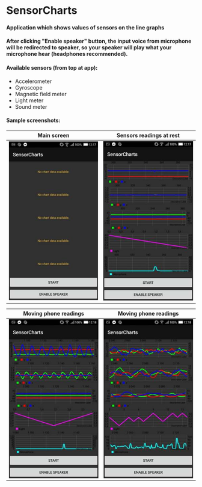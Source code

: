 # SensorCharts

#### Application which shows values of sensors on the line graphs
#### After clicking "Enable speaker" button, the input voice from microphone will be redirected to speaker, so your speaker will play what your microphone hear (headphones recommended).
#### Available sensors (from top at app):
- Accelerometer
- Gyroscope
- Magnetic field meter
- Light meter
- Sound meter

#### Sample screenshots:

Main screen | Sensors readings at rest
:-: | :-:
![main_screen](https://github.com/Myshhu/SensorCharts/blob/master/img/s3.jpg) | ![stable_readings](https://github.com/Myshhu/SensorCharts/blob/master/img/s1.jpg)


Moving phone readings | Moving phone readings
:-: | :-:
![main_screen](https://github.com/Myshhu/SensorCharts/blob/master/img/s4.jpg) | ![stable_readings](https://github.com/Myshhu/SensorCharts/blob/master/img/s2.jpg)
